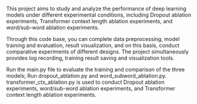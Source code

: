 This project aims to study and analyze the performance of deep learning models under different experimental conditions, including Dropout ablation experiments, Transformer context length ablation experiments, and word/sub-word ablation experiments.

Through this code base, you can complete data preprocessing, model training and evaluation, result visualization, and on this basis, conduct comparative experiments of different designs. The project simultaneously provides log recording, training result saving and visualization tools.

Run the main.py file to evaluate the training and comparison of the three models;
Run dropout_ablation.py and word_subword_ablation.py. transformer_ctx_ablation.py is used to conduct Dropout ablation experiments, word/sub-word ablation experiments, and Transformer context length ablation experiments.
